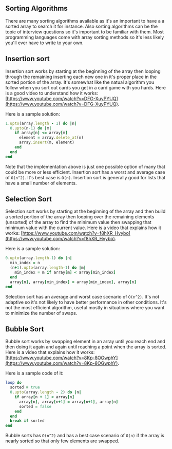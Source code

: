 
## Sorting Algorithms
There are many sorting algorithms available as it's an important to have a a sorted array to search it for instance. Also sorting algorithms can be the topic of interview questions so it's important to be familiar with them. Most programming languages come with array sorting methods so it's less likely you'll ever have to write to your own.

## Insertion sort
Insertion sort works by starting at the beginning of the array then looping through the remaining inserting each new one in it's proper place in the sorted portion of the array. It's somewhat like the natual algorithm you follow when you sort out cards you get in a card game with you hards. Here is a good video to understand how it works: [https://www.youtube.com/watch?v=DFG-XuyPYUQ](https://www.youtube.com/watch?v=DFG-XuyPYUQ).

Here is a sample solution:
```ruby
1.upto(array.length - 1) do |n|
  0.upto(n-1) do |m|
    if array[n] <= array[m]
      element = array.delete_at(n)
      array.insert(m, element)
    end
  end
end
```
Note that the implementation above is just one possible option of many that could be more or less efficient. Insertion sort has a worst and average case of `O(n^2)`. It's best case is `O(n)`. Insertion sort is generally good for lists that have a small number of elements.

## Selection Sort
Selection sort works by starting at the beginning of the array and then build a sorted portion of the array then looping over the remaining elements (unsorted) of the array to find the minimum value then swapping that minimum value with the current value. Here is a video that explains how it works: [https://www.youtube.com/watch?v=f8hXR_Hvybo](https://www.youtube.com/watch?v=f8hXR_Hvybo). 

Here is a sample solution:
```ruby
0.upto(array.length-1) do |n|
  min_index = n
  (n+1).upto(array.length-1) do |m|
    min_index = m if array[m] < array[min_index]
  end
  array[n], array[min_index] = array[min_index], array[n]
end
```
Selection sort has an average and worst case scenario of `O(n^2)`. It's not adaptive so it's not likely to have better performance in other conditions. It's not the most efficient algorithm, useful mostly in situations where you want to minimize the number of swaps.

## Bubble Sort
Bubble sort works by swapping element in an array until you reach end and then doing it again and again until reaching a point when the array is sorted. Here is a video that explains how it works: [https://www.youtube.com/watch?v=8Kp-8OGwphY](https://www.youtube.com/watch?v=8Kp-8OGwphY).

Here is a sample code of it:
```ruby
loop do
  sorted = true
  0.upto(array.length - 2) do |n|
    if array[n + 1] < array[n]
      array[n], array[n+1] = array[n+1], array[n]
      sorted = false
    end
  end
  break if sorted
end
```

Bubble sorts has `O(n^2)` and has a best case scenario of `O(n)` if the array is nearly sorted so that only few elements are swapped.